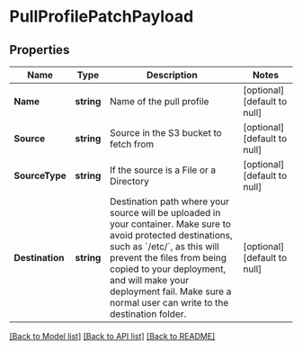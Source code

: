 # PullProfilePatchPayload

## Properties
Name | Type | Description | Notes
------------ | ------------- | ------------- | -------------
**Name** | **string** | Name of the pull profile | [optional] [default to null]
**Source** | **string** | Source in the S3 bucket to fetch from | [optional] [default to null]
**SourceType** | **string** | If the source is a File or a Directory | [optional] [default to null]
**Destination** | **string** | Destination path where your source will be uploaded in your container. Make sure to avoid protected destinations, such as &#x60;/etc/&#x60;, as this will prevent the files from being copied to your deployment, and will make your deployment fail. Make sure a normal user can write to the destination folder. | [optional] [default to null]

[[Back to Model list]](../README.md#documentation-for-models) [[Back to API list]](../README.md#documentation-for-api-endpoints) [[Back to README]](../README.md)


